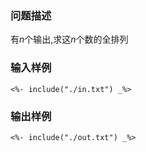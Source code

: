### 问题描述

有$n$个输出,求这$n$个数的全排列

### 输入样例

```plaintext
<%- include("./in.txt") _%>
```

### 输出样例

```plaintext
<%- include("./out.txt") _%>
```

